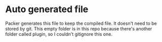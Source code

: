 # Auto generated file

Packer generates this file to keep the compiled file. It doesn't need to be
stored by git. This empty folder is in this repo because there's another folder
called plugin, so I couldn't gitignore this one.
